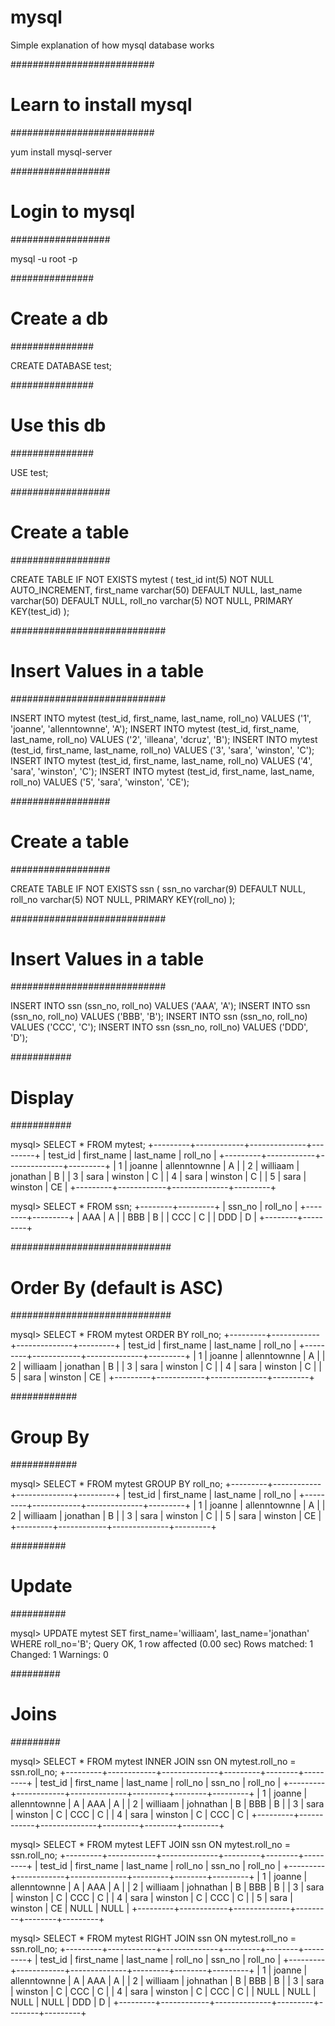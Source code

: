 # mysql
Simple explanation of how mysql database works

##########################
# Learn to install mysql #
##########################

yum install mysql-server

##################
# Login to mysql #
##################

mysql -u root -p

###############
# Create a db #
###############

CREATE DATABASE test;

###############
# Use this db #
###############

USE test;

##################
# Create a table #
##################

CREATE TABLE IF NOT EXISTS mytest (
    test_id int(5) NOT NULL AUTO_INCREMENT,
    first_name varchar(50) DEFAULT NULL,
    last_name varchar(50) DEFAULT NULL,
    roll_no varchar(5) NOT NULL,
    PRIMARY KEY(test_id)
    );


############################
# Insert Values in a table #
############################

INSERT INTO mytest (test_id, first_name, last_name, roll_no) VALUES ('1', 'joanne', 'allenntownne', 'A');
INSERT INTO mytest (test_id, first_name, last_name, roll_no) VALUES ('2', 'illeana', 'dcruz', 'B');
INSERT INTO mytest (test_id, first_name, last_name, roll_no) VALUES ('3', 'sara', 'winston', 'C');
INSERT INTO mytest (test_id, first_name, last_name, roll_no) VALUES ('4', 'sara', 'winston', 'C');
INSERT INTO mytest (test_id, first_name, last_name, roll_no) VALUES ('5', 'sara', 'winston', 'CE');

##################
# Create a table #
##################

CREATE TABLE IF NOT EXISTS ssn (
    ssn_no varchar(9) DEFAULT NULL,
    roll_no varchar(5) NOT NULL,
    PRIMARY KEY(roll_no)
    );

############################
# Insert Values in a table #
############################

INSERT INTO ssn (ssn_no, roll_no) VALUES ('AAA', 'A');
INSERT INTO ssn (ssn_no, roll_no) VALUES ('BBB', 'B');
INSERT INTO ssn (ssn_no, roll_no) VALUES ('CCC', 'C');
INSERT INTO ssn (ssn_no, roll_no) VALUES ('DDD', 'D');

###########
# Display #
###########

mysql> SELECT * FROM mytest;
+---------+------------+--------------+---------+
| test_id | first_name | last_name    | roll_no |
+---------+------------+--------------+---------+
|       1 | joanne     | allenntownne | A       |
|       2 | williaam   | jonathan     | B       |
|       3 | sara       | winston      | C       |
|       4 | sara       | winston      | C       |
|       5 | sara       | winston      | CE      |
+---------+------------+--------------+---------+

mysql> SELECT * FROM ssn;
+--------+---------+
| ssn_no | roll_no |
+--------+---------+
| AAA    | A       |
| BBB    | B       |
| CCC    | C       |
| DDD    | D       |
+--------+---------+

#############################
# Order By (default is ASC) #
#############################

mysql> SELECT * FROM mytest ORDER BY roll_no;
+---------+------------+--------------+---------+
| test_id | first_name | last_name    | roll_no |
+---------+------------+--------------+---------+
|       1 | joanne     | allenntownne | A       |
|       2 | williaam   | jonathan     | B       |
|       3 | sara       | winston      | C       |
|       4 | sara       | winston      | C       |
|       5 | sara       | winston      | CE      |
+---------+------------+--------------+---------+

############
# Group By #
############

mysql> SELECT * FROM mytest GROUP BY roll_no;
+---------+------------+--------------+---------+
| test_id | first_name | last_name    | roll_no |
+---------+------------+--------------+---------+
|       1 | joanne     | allenntownne | A       |
|       2 | williaam   | jonathan     | B       |
|       3 | sara       | winston      | C       |
|       5 | sara       | winston      | CE      |
+---------+------------+--------------+---------+

##########
# Update #
##########

mysql> UPDATE mytest SET first_name='williaam', last_name='jonathan' WHERE roll_no='B';
Query OK, 1 row affected (0.00 sec)
Rows matched: 1  Changed: 1  Warnings: 0

#########
# Joins #
#########

mysql> SELECT * FROM mytest INNER JOIN ssn ON mytest.roll_no = ssn.roll_no;
+---------+------------+--------------+---------+--------+---------+
| test_id | first_name | last_name    | roll_no | ssn_no | roll_no |
+---------+------------+--------------+---------+--------+---------+
|       1 | joanne     | allenntownne | A       | AAA    | A       |
|       2 | williaam   | johnathan    | B       | BBB    | B       |
|       3 | sara       | winston      | C       | CCC    | C       |
|       4 | sara       | winston      | C       | CCC    | C       |
+---------+------------+--------------+---------+--------+---------+

mysql> SELECT * FROM mytest LEFT JOIN ssn ON mytest.roll_no = ssn.roll_no;
+---------+------------+--------------+---------+--------+---------+
| test_id | first_name | last_name    | roll_no | ssn_no | roll_no |
+---------+------------+--------------+---------+--------+---------+
|       1 | joanne     | allenntownne | A       | AAA    | A       |
|       2 | williaam   | johnathan    | B       | BBB    | B       |
|       3 | sara       | winston      | C       | CCC    | C       |
|       4 | sara       | winston      | C       | CCC    | C       |
|       5 | sara       | winston      | CE      | NULL   | NULL    |
+---------+------------+--------------+---------+--------+---------+


mysql> SELECT * FROM mytest RIGHT JOIN ssn ON mytest.roll_no = ssn.roll_no;
+---------+------------+--------------+---------+--------+---------+
| test_id | first_name | last_name    | roll_no | ssn_no | roll_no |
+---------+------------+--------------+---------+--------+---------+
|       1 | joanne     | allenntownne | A       | AAA    | A       |
|       2 | williaam   | johnathan    | B       | BBB    | B       |
|       3 | sara       | winston      | C       | CCC    | C       |
|       4 | sara       | winston      | C       | CCC    | C       |
|    NULL | NULL       | NULL         | NULL    | DDD    | D       |
+---------+------------+--------------+---------+--------+---------+
